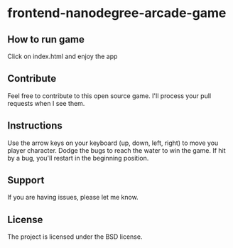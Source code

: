 frontend-nanodegree-arcade-game
===============================


How to run game
----------
Click on index.html and enjoy the app 


Contribute
----------
Feel free to contribute to this open source game. I'll process your pull requests when I see them.


Instructions
----------
Use the arrow keys on your keyboard (up, down, left, right) to move you player character. Dodge the bugs to reach the water to win the game. If hit by a bug, you'll restart in the beginning position.


Support
-------
If you are having issues, please let me know.


License
-------
The project is licensed under the BSD license.

